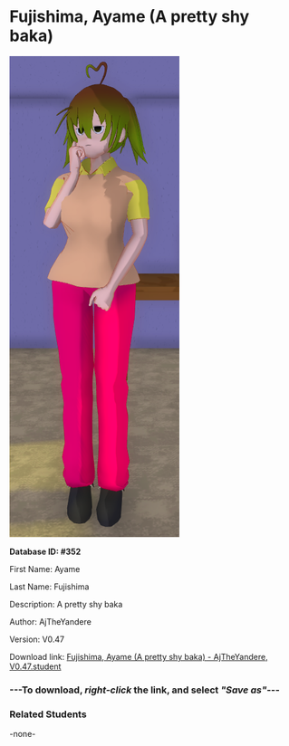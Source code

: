 # Fujishima, Ayame (A pretty shy baka)

<img src="Files/Fujishima, Ayame (A pretty shy baka).png" title="Fujishima, Ayame (A pretty shy baka) - AjTheYandere, V0.47">

**Database ID: #352**

First Name: Ayame

Last Name: Fujishima

Description: A pretty shy baka

Author: AjTheYandere

Version: V0.47

Download link: <a href="https://raw.githubusercontent.com/Arbiter1223/Daigaku-Gurashi-Custom-Students/master/Students/Files/Fujishima%2C%20Ayame%20(A%20pretty%20shy%20baka)%20-%20AjTheYandere%2C%20V0.47.student">Fujishima, Ayame (A pretty shy baka) - AjTheYandere, V0.47.student</a>

### ---**To download, _right-click_ the link, and select _"Save as"_**---

### Related Students

-none-
